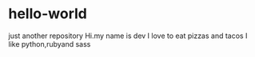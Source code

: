 # hello-world
just another repository
Hi.my name is dev 
I love to eat pizzas and tacos
I like python,rubyand sass
